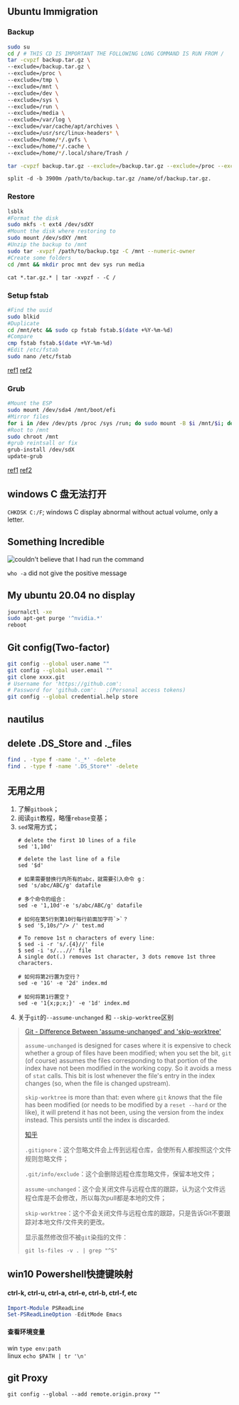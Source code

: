 ## Ubuntu Immigration
### Backup
```bash
sudo su
cd / # THIS CD IS IMPORTANT THE FOLLOWING LONG COMMAND IS RUN FROM /
tar -cvpzf backup.tar.gz \
--exclude=/backup.tar.gz \
--exclude=/proc \
--exclude=/tmp \
--exclude=/mnt \
--exclude=/dev \
--exclude=/sys \
--exclude=/run \
--exclude=/media \
--exclude=/var/log \
--exclude=/var/cache/apt/archives \
--exclude=/usr/src/linux-headers* \
--exclude=/home/*/.gvfs \
--exclude=/home/*/.cache \
--exclude=/home/*/.local/share/Trash /
```
```bash
tar -cvpzf backup.tar.gz --exclude=/backup.tar.gz --exclude=/proc --exclude=/tmp --exclude=/mnt --exclude=/dev --exclude=/sys --exclude=/run --exclude=/media --exclude=/var/log --exclude=/var/cache/apt/archives --exclude=/usr/src/linux-headers* --exclude=/home/*/.gvfs --exclude=/home / --warning=no-file-changed
```
`split -d -b 3900m /path/to/backup.tar.gz /name/of/backup.tar.gz.`

### Restore
```bash
lsblk
#Format the disk
sudo mkfs -t ext4 /dev/sdXY
#Mount the disk where restoring to
sudo mount /dev/sdXY /mnt
#Unzip the backup to /mnt
sudo tar -xvpzf /path/to/backup.tgz -C /mnt --numeric-owner
#Create some folders
cd /mnt && mkdir proc mnt dev sys run media 
```
`cat *.tar.gz.* | tar -xvpzf - -C /`

### Setup fstab
```bash
#Find the uuid 
sudo blkid
#Duplicate
cd /mnt/etc && sudo cp fstab fstab.$(date +%Y-%m-%d) 
#Compare 
cmp fstab fstab.$(date +%Y-%m-%d) 
#Edit /etc/fstab 
sudo nano /etc/fstab 
```
[ref1](https://www.cnblogs.com/augusite/p/10930793.html)
[ref2](https://help.ubuntu.com/community/Partitioning/Home/Moving)

### Grub
```bash
#Mount the ESP
sudo mount /dev/sda4 /mnt/boot/efi
#Mirror files
for i in /dev /dev/pts /proc /sys /run; do sudo mount -B $i /mnt/$i; done
#Root to /mnt
sudo chroot /mnt
#grub reintsall or fix
grub-install /dev/sdX
update-grub
```
[ref1](https://askubuntu.com/questions/831216/how-can-i-reinstall-grub-to-the-efi-partition)
[ref2](https://help.ubuntu.com/community/BackupYourSystem/TAR)
## windows C 盘无法打开
`CHKDSK C:/F`; windows C display abnormal without actual volume, only a letter.


## Something Incredible 
![couldn't believe that I had run the command](../docs/img/2021-01-07_19-13-17.png)

`who -a` did not give the positive message
## My ubuntu 20.04 no display
``` bash
journalctl -xe
sudo apt-get purge '^nvidia.*'
reboot
```
## Git config(Two-factor)
```bash
git config --global user.name ""
git config --global user.email ""
git clone xxxx.git
# Username for 'https://github.com':
# Password for 'github.com':   ;(Personal access tokens)
git config --global credential.help store
```
## nautilus

## delete .DS_Store and ._files
```bash
find . -type f -name '._*' -delete
find . -type f -name '.DS_Store*' -delete
```

## 无用之用

1. 了解`gitbook`；
2. 阅读`git`教程，略懂`rebase`变基；
3. `sed`常用方式；
    ```
    # delete the first 10 lines of a file
    sed '1,10d'
    
    # delete the last line of a file
    sed '$d'
    
    # 如果需要替换行内所有的abc，就需要引入命令 g：
    sed 's/abc/ABC/g' datafile
    
    # 多个命令的组合：
    sed -e '1,10d'-e 's/abc/ABC/g' datafile 
    
    # 如何在第5行到第10行每行前面加字符`>`？
    $ sed '5,10s/^/> /' test.md

    # To remove 1st n characters of every line:
    $ sed -i -r 's/.{4}//' file
    $ sed -i 's/...//' file
    A single dot(.) removes 1st character, 3 dots remove 1st three characters.
        
    # 如何将第2行置为空行？
    sed -e '1G' -e '2d' index.md
    
    # 如何将第1行置空？
    sed -e '1{x;p;x;}' -e '1d' index.md
    ```
4. 关于`git`的`--assume-unchanged` 和 `--skip-worktree`区别
> [Git - Difference Between 'assume-unchanged' and 'skip-worktree'](https://stackoverflow.com/questions/13630849/git-difference-between-assume-unchanged-and-skip-worktree)
>
> `assume-unchanged` is designed for cases where it is expensive to check whether a group of files have been modified; when you set the bit, `git` (of course) assumes the files corresponding to that portion of the index have not been modified in the working copy. So it avoids a mess of `stat` calls. This bit is lost whenever the file's entry in the index changes (so, when the file is changed upstream).
>
> `skip-worktree` is more than that: even where `git` _knows_ that the file has been modified (or needs to be modified by a `reset --hard` or the like), it will pretend it has not been, using the version from the index instead. This persists until the index is discarded.
>
> [知乎](https://www.zhihu.com/question/25234996)
>
> `.gitignore`：这个忽略文件会上传到远程仓库，会使所有人都按照这个文件规则忽略文件；
>
> `.git/info/exclude`：这个会删除远程仓库忽略文件，保留本地文件；
>
> `assume-unchanged`：这个会关闭文件与远程仓库的跟踪，认为这个文件远程仓库是不会修改，所以每次pull都是本地的文件；
>
> `skip-worktree`：这个不会关闭文件与远程仓库的跟踪，只是告诉Git不要跟踪对本地文件/文件夹的更改。
>
> 显示虽然修改但不被`git`染指的文件：
>
> `git ls-files -v . | grep "^S"`

## win10 Powershell快捷键映射
#### ctrl-k, ctrl-u, ctrl-a, ctrl-e, ctrl-b, ctrl-f, etc
```powershell
Import-Module PSReadLine
Set-PSReadLineOption -EditMode Emacs
```
#### 查看环境变量
win `type env:path`  
linux `echo $PATH | tr '\n'`

## git Proxy
`git config --global --add remote.origin.proxy ""`
